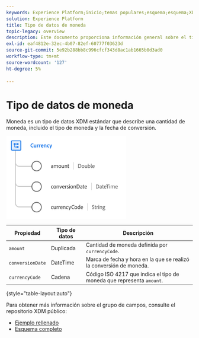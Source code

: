 ```yaml
---
keywords: Experience Platform;inicio;temas populares;esquema;esquema;XDM;campos;esquemas;esquemas;dispositivo;tipo de datos;tipo de datos;tipo de datos;moneda;
solution: Experience Platform
title: Tipo de datos de moneda
topic-legacy: overview
description: Este documento proporciona información general sobre el tipo de datos XDM de moneda.
exl-id: eaf4812e-32ec-4b07-82ef-60777f03623d
source-git-commit: 5e92b288bb8c996cfcf343d8ac1ab1665b0d3ad0
workflow-type: tm+mt
source-wordcount: '127'
ht-degree: 5%

---
```


#  Tipo de datos de moneda

 Moneda es un tipo de datos XDM estándar que describe una cantidad de moneda, incluido el tipo de moneda y la fecha de conversión.

![](../images/data-types/currency.png)

| Propiedad | Tipo de datos | Descripción |
| --- | --- | --- |
| `amount` | Duplicada | Cantidad de moneda definida por `currencyCode`. |
| `conversionDate` | DateTime | Marca de fecha y hora en la que se realizó la conversión de moneda. |
| `currencyCode` | Cadena | Código ISO 4217 que indica el tipo de moneda que representa `amount`. |

{style=&quot;table-layout:auto&quot;}

Para obtener más información sobre el grupo de campos, consulte el repositorio XDM público:

* [Ejemplo rellenado](https://github.com/adobe/xdm/blob/master/components/datatypes/currency.example.1.json)
* [Esquema completo](https://github.com/adobe/xdm/blob/master/components/datatypes/currency.schema.json)
